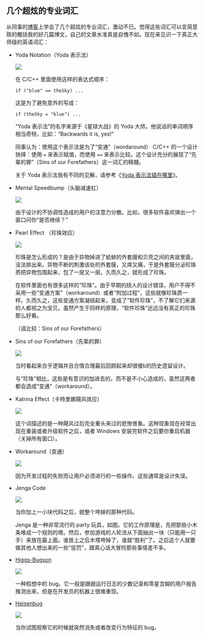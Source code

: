## 几个超炫的专业词汇

从同事的[博客](http://thomas.tuerke.net/on/design/?thread=-701829031)上学会了几个超炫的专业词汇，激动不已。觉得这些词汇可以言简意赅的概括我的好几篇博文，自己的文章水准真是自愧不如。现在来见识一下真正大师级的英语词汇：

*   Yoda Notation（Yoda 表示法）

    ![](http://www.yinwang.org/images/yoda-notation.jpeg)

    在 C/C++ 里面使用这样的表达式顺序：

    <div class="language-plaintext highlighter-rouge">

    <div class="highlight">

        if ("blue" == theSky) ...

    </div>

    </div>

    这是为了避免意外的写成：

    <div class="language-plaintext highlighter-rouge">

    <div class="highlight">

        if (theSky = "blue") ...

    </div>

    </div>

    “Yoda 表示法”的名字来源于《星球大战》的 Yoda 大师。他说话的单词顺序相当奇特，比如：“Backwards it is, yes!”

    同事认为：使用这个表示法是为了“变通”（wordaround） C/C++ 的一个设计抉择：使用 `=` 来表示赋值，而使用 `==` 来表示比较。这个设计充分的展现了“先辈的罪”（Sins of our Forefathers）这一词汇的精髓。

    关于 Yoda 表示法我有不同的见解，请参考《[Yoda 表示法错在哪里](http://www.yinwang.org/blog-cn/2013/04/14/yoda-notation)》。

*   Mental Speedbump（头脑减速杠）

    ![](http://www.yinwang.org/images/speedbump.jpeg)

    由于设计的不协调性造成的用户的注意力分散。比如，很多软件喜欢弹出一个窗口问你“是否继续？”

*   Pearl Effect （珍珠效应）

    ![](https://encrypted-tbn2.gstatic.com/images?q=tbn:ANd9GcQbEqd7J07hkpTtp4Kz1njGM0GAo0_v7CFn04vLtfUtjUK7X5eSxQ)

    珍珠是怎么形成的？是由于异物掉进了蛤蚌的外套膜和贝壳之间的夹层里面，没法排出来。异物不断的刺激该处的外套膜，又痒又痛，于是外套膜分泌珍珠质把异物包围起来，包了一层又一层。久而久之，就形成了珍珠。

    在软件里面也有很多这样的“珍珠”。由于早期的挠人的设计错误，用户不得不采用一些“变通方案”（workaround）或者“附加过程”，这些就像珍珠质一样。久而久之，这些变通方案凝结起来，变成了“软件珍珠”，不了解它们来源的人都视之为宝贝。虽然产生于同样的原理，“软件珍珠”远远没有真正的珍珠那么好看。

    （请比较：Sins of our Forefathers）

*   Sins of our Forefathers（先辈的罪）

    ![](http://www.yinwang.org/images/sins-fathers.jpeg)

    当时看起来合乎逻辑并且合情合理最后回顾起来却很傻b的历史遗留设计。

    与“珍珠”相比，这些是有意识的加进去的，而不是不小心造成的，虽然这两者都会造成“变通”（workaround）。

*   Katrina Effect（卡特里娜飓风效应）

    ![](https://encrypted-tbn1.gstatic.com/images?q=tbn:ANd9GcTU8qb9teH69EX14q2t2Y9hrW836MXxTWE7bN9Q2AQ-e9vpSLMB)

    这个词描述的是一种飓风过后完全重头来过的悲惨景象。这种现象现在经常出现在重装或者升级软件之后，或者 Windows 安装完软件之后要你重启机器（关掉所有窗口）。

*   Workaround（变通）

    ![](http://www.yinwang.org/images/workaround.png)

    因为开发过程的失败而让用户必须进行的一些操作。这些通常是设计失误。

*   Jenga Code

    ![](http://www.yinwang.org/images/jenga-code.jpg)

    当你加上一小块代码之后，就整个垮掉的那种代码。

    Jenga 是一种非常流行的 party 玩具，如图。它的工作原理是，先把那些小木条堆成一个规则的塔。然后，参加游戏的人轮流从下面抽出一块（只能用一只手）来放在最上面。谁放上之后木塔垮掉了，谁就“胜利”了。之后这个人就要做其他人想出来的一些“惩罚”，跟真心话大冒险那些事情差不多。

*   [Higgs-Bugson](http://en.wikipedia.org/wiki/Higgs_boson)

    ![](http://www.yinwang.org/images/higgs-boson.jpg)

    一种假想中的 bug。它一般是跟据运行日志的少数记录和零星含糊的用户报告推测出来，但是在开发员的机器上很难重现。

*   [Heisenbug](http://en.wikipedia.org/wiki/Heisenberg_uncertainty_principle)

    ![](http://www.yinwang.org/images/heisenbug.png)

    当你试图观察它的时候就突然消失或者改变行为特征的 bug。
